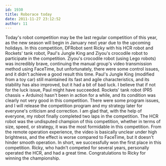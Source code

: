 ```yaml
---
id: 1930
title: Roborace today
date: 2011-11-27 23:12:52
author: 11
---
```


Today's robot competition may be the last regular competition of this year, as the new season will begin in January next year due to the upcoming holidays. In this competition, DFRobot sent Ricky with his HCR robot and Rockets' tank robot, Paul's Jungle King and Ziyou's crocodile robot to participate in the competition. Ziyou's crocodile robot (using Lego robots) was incredibly brave, continuing the manual group's video transmission method using FaceTime, but unfortunately, there were some control issues, and it didn't achieve a good result this time. Paul's Jungle King (modified from a toy car) still maintained its fast and agile characteristics, and its stability has also improved, but it had a bit of bad luck. I believe that if not for the luck issue, Paul might have succeeded. Rockets' tank robot (PR5 chassis + Arduino) hasn't been in action for a while, and its condition was clearly not very good in this competition. There were some program issues, and I will release the competition program and my strategy later for everyone's criticism and correction. I am glad that, with the help of everyone, my robot finally completed two laps in the competition. The HCR robot was the undisputed champion of this competition, whether in terms of size, speed, or strategy, it was the most formidable in this competition. From the remote operation experience, the video is basically unclear under high brightness, and the effect is worse compared to FaceTime, but it doesn't hinder smooth operation. In short, we successfully won the first place in this competition. Ricky, who hadn't competed for several years, personally operated the HCR, and had a great time. Congratulations to Ricky for winning the championship.